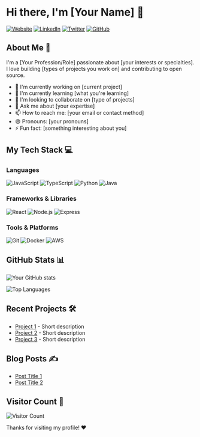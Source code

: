 # Hi there, I'm [Your Name] 👋

[![Website](https://img.shields.io/badge/-Portfolio-blue?style=flat-square&logo=Google-Chrome&logoColor=white&link=https://yourwebsite.com/)](https://yourwebsite.com/)
[![LinkedIn](https://img.shields.io/badge/-LinkedIn-0077B5?style=flat-square&logo=Linkedin&logoColor=white&link=https://linkedin.com/in/yourprofile/)](https://linkedin.com/in/yourprofile/)
[![Twitter](https://img.shields.io/badge/-Twitter-1DA1F2?style=flat-square&logo=Twitter&logoColor=white&link=https://twitter.com/yourhandle)](https://twitter.com/yourhandle)
[![GitHub](https://img.shields.io/github/followers/yourusername?label=Follow&style=social)](https://github.com/yourusername)

## About Me 🚀

I'm a [Your Profession/Role] passionate about [your interests or specialties]. I love building [types of projects you work on] and contributing to open source.

- 🔭 I'm currently working on [current project]
- 🌱 I'm currently learning [what you're learning]
- 👯 I'm looking to collaborate on [type of projects]
- 💬 Ask me about [your expertise]
- 📫 How to reach me: [your email or contact method]
- 😄 Pronouns: [your pronouns]
- ⚡ Fun fact: [something interesting about you]

## My Tech Stack 💻

### Languages
![JavaScript](https://img.shields.io/badge/-JavaScript-F7DF1E?style=flat-square&logo=javascript&logoColor=black)
![TypeScript](https://img.shields.io/badge/-TypeScript-3178C6?style=flat-square&logo=typescript&logoColor=white)
![Python](https://img.shields.io/badge/-Python-3776AB?style=flat-square&logo=python&logoColor=white)
![Java](https://img.shields.io/badge/-Java-007396?style=flat-square&logo=java&logoColor=white)

### Frameworks & Libraries
![React](https://img.shields.io/badge/-React-61DAFB?style=flat-square&logo=react&logoColor=black)
![Node.js](https://img.shields.io/badge/-Node.js-339933?style=flat-square&logo=node.js&logoColor=white)
![Express](https://img.shields.io/badge/-Express-000000?style=flat-square&logo=express&logoColor=white)

### Tools & Platforms
![Git](https://img.shields.io/badge/-Git-F05032?style=flat-square&logo=git&logoColor=white)
![Docker](https://img.shields.io/badge/-Docker-2496ED?style=flat-square&logo=docker&logoColor=white)
![AWS](https://img.shields.io/badge/-AWS-232F3E?style=flat-square&logo=amazon-aws&logoColor=white)

## GitHub Stats 📊

![Your GitHub stats](https://github-readme-stats.vercel.app/api?username=yourusername&show_icons=true&theme=radical)

![Top Languages](https://github-readme-stats.vercel.app/api/top-langs/?username=yourusername&layout=compact&theme=radical)

## Recent Projects 🛠️

- [Project 1](https://github.com/yourusername/project1) - Short description
- [Project 2](https://github.com/yourusername/project2) - Short description
- [Project 3](https://github.com/yourusername/project3) - Short description

## Blog Posts ✍️

- [Post Title 1](https://yourblog.com/post1)
- [Post Title 2](https://yourblog.com/post2)

## Visitor Count 👀

![Visitor Count](https://profile-counter.glitch.me/yourusername/count.svg)

Thanks for visiting my profile! ❤️
